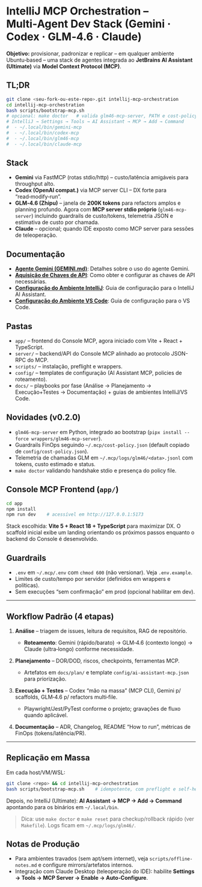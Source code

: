 
# IntelliJ MCP Orchestration – Multi‑Agent Dev Stack (Gemini · Codex · GLM‑4.6 · Claude)

**Objetivo:** provisionar, padronizar e replicar – em qualquer ambiente Ubuntu‑based – uma stack de agentes integrada ao **JetBrains AI Assistant (Ultimate)** via **Model Context Protocol (MCP)**.

## TL;DR
```bash
git clone <seu-fork-ou-este-repo>.git intellij-mcp-orchestration
cd intellij-mcp-orchestration
bash scripts/bootstrap-mcp.sh
# opcional: make doctor   # valida glm46-mcp-server, PATH e cost-policy
# IntelliJ → Settings → Tools → AI Assistant → MCP → Add → Command
#  - ~/.local/bin/gemini-mcp
#  - ~/.local/bin/codex-mcp
#  - ~/.local/bin/glm46-mcp
#  - ~/.local/bin/claude-mcp
```

## Stack
- **Gemini** via FastMCP (rotas stdio/http) – custo/latência amigáveis para throughput alto.
- **Codex (OpenAI compat.)** via MCP server CLI – DX forte para “read‑modify‑run”.
- **GLM‑4.6 (Zhipu)** – janela de **200K tokens** para refactors amplos e planning profundo. Agora com **MCP server stdio próprio** (`glm46-mcp-server`) incluindo guardrails de custo/tokens, telemetria JSON e estimativa de custo por chamada.
- **Claude** – opcional; quando IDE exposto como MCP server para sessões de teleoperação.

## Documentação

- **[Agente Gemini (GEMINI.md)](GEMINI.md)**: Detalhes sobre o uso do agente Gemini.
- **[Aquisição de Chaves de API](docs/keys.md)**: Como obter e configurar as chaves de API necessárias.
- **[Configuração do Ambiente IntelliJ](docs/environments/IntelliJ.md)**: Guia de configuração para o IntelliJ AI Assistant.
- **[Configuração do Ambiente VS Code](docs/environments/VSCode.md)**: Guia de configuração para o VS Code.

## Pastas
- `app/` – frontend do Console MCP, agora iniciado com Vite + React + TypeScript.
- `server/` – backend/API do Console MCP alinhado ao protocolo JSON-RPC do MCP.
- `scripts/` – instalação, preflight e wrappers.
- `config/` – templates de configuração (AI Assistant MCP, policies de roteamento).
- `docs/` – playbooks por fase (Análise → Planejamento → Execução+Testes → Documentação) + guias de ambientes IntelliJ/VS Code.

## Novidades (v0.2.0)
- `glm46-mcp-server` em Python, integrado ao bootstrap (`pipx install --force wrappers/glm46-mcp-server`).
- Guardrails FinOps seguindo `~/.mcp/cost-policy.json` (default copiado de `config/cost-policy.json`).
- Telemetria de chamadas GLM em `~/.mcp/logs/glm46/<data>.jsonl` com tokens, custo estimado e status.
- `make doctor` validando handshake stdio e presença do policy file.

## Console MCP Frontend (`app/`)

```bash
cd app
npm install
npm run dev    # acessível em http://127.0.0.1:5173
```

Stack escolhida: **Vite 5 + React 18 + TypeScript** para maximizar DX. O scaffold inicial exibe um landing orientando os
próximos passos enquanto o backend do Console é desenvolvido.

## Guardrails
- `.env` em `~/.mcp/.env` com `chmod 600` (não versionar). Veja `.env.example`.
- Limites de custo/tempo por servidor (definidos em wrappers e políticas).
- Sem execuções “sem confirmação” em prod (opcional habilitar em dev).

---

## Workflow Padrão (4 etapas)

1) **Análise** – triagem de issues, leitura de requisitos, RAG de repositório.  
   - **Roteamento**: Gemini (rápido/barato) → GLM‑4.6 (contexto longo) → Claude (ultra‑longo) conforme necessidade.

2) **Planejamento** – DOR/DOD, riscos, checkpoints, ferramentas MCP.  
   - Artefatos em `docs/plan/` e template `config/ai-assistant-mcp.json` para priorização.

3) **Execução + Testes** – Codex “mão na massa” (MCP CLI), Gemini p/ scaffolds, GLM‑4.6 p/ refactors multi‑file.  
   - Playwright/Jest/PyTest conforme o projeto; gravações de fluxo quando aplicável.

4) **Documentação** – ADR, Changelog, README “How to run”, métricas de FinOps (tokens/latência/PR).

---

## Replicação em Massa
Em cada host/VM/WSL:
```bash
git clone <repo> && cd intellij-mcp-orchestration
bash scripts/bootstrap-mcp.sh    # idempotente, com preflight e self‑heal de PATH
```
Depois, no IntelliJ (Ultimate): **AI Assistant → MCP → Add → Command** apontando para os binários em `~/.local/bin`.

> Dica: use `make doctor` e `make reset` para checkup/rollback rápido (ver `Makefile`). Logs ficam em `~/.mcp/logs/glm46/`.

## Notas de Produção
- Para ambientes travados (sem apt/sem internet), veja `scripts/offline-notes.md` e configure mirrors/artefatos internos.
- Integração com Claude Desktop (teleoperação do IDE): habilite **Settings → Tools → MCP Server → Enable → Auto‑Configure**.
